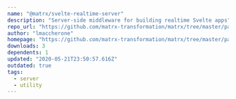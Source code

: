 ```yaml
---
name: "@matrx/svelte-realtime-server"
description: "Server-side middleware for building realtime Svelte apps"
repo_url: "https://github.com/matrx-transformation/matrx/tree/master/packages/svelte-realtime-server"
author: "lmaccherone"
homepage: "https://github.com/matrx-transformation/matrx/tree/master/packages/svelte-realtime-server#readme"
downloads: 3
dependents: 1
updated: "2020-05-21T23:50:57.616Z"
outdated: true
tags: 
  - server
  - utility
---
```

